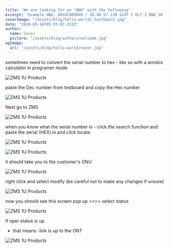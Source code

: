 ```yaml
---
title: 'We are looking for an "ONU" with the following'
excerpt: "Example ONU: EKGVCAROHXO / 10.40.57.130 SLOT 2 OLT 3 ONU 10 - this is one that we are going to image we got a trouble-ticket for and tested it and we need to check something or attempt a resync, reboot, default, send update to ONT etc. in ZMS"
coverImage: "/assets/blog/hello-world/_testboard.jpg"
date: "2020-03-16T05:35:07.322Z"
author:
  name: Seven
  picture: "/assets/blog/authors/welcome.jpg"
ogImage:
  url: "/assets/blog/hello-world/cover.jpg"
---
```


sometimes need to convert the serial number to hex - like so with a windos calculator in programer mode

![ZMS 1U Products](/assets/blog/hello-world/_calc.jpeg)

paste the Dec number from testboard and copy the Hex number

![ZMS 1U Products](/assets/blog/hello-world/_calc2.jpeg)

Next go to ZMS 

![ZMS 1U Products](/assets/blog/hello-world/_zms2.jpg)

when you know what the serial number is - click the search function and paste the serial (HEX) in and click locate

![ZMS 1U Products](/assets/blog/hello-world/_search.jpg)

![ZMS 1U Products](/assets/blog/hello-world/_ont_serial_search.jpg)

it should take you to the customer's ONU

![ZMS 1U Products](/assets/blog/hello-world/_cust.jpg)

right click and select modify (be careful not to make any changes if unsure)

![ZMS 1U Products](/assets/blog/hello-world/_modify.jpg)

now you should see this screen pop up >>>> select status

![ZMS 1U Products](/assets/blog/hello-world/_status.jpg)

if oper status is up 
- that means 
-link is up to the ONT

![ZMS 1U Products](/assets/blog/hello-world/_up.jpg)

